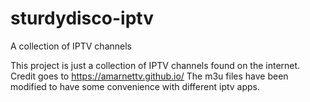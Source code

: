 # sturdydisco-iptv
A collection of IPTV channels

This project is just a collection of IPTV channels found on the internet. 
Credit goes to https://amarnettv.github.io/ 
The m3u files have been modified to have some convenience with different iptv apps. 

